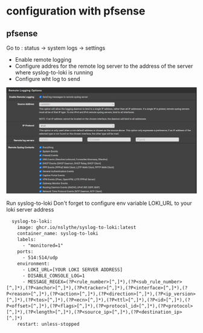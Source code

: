 # configuration with pfsense
## pfsense
Go to : status -> system logs -> settings
- Enable remote logging
- Configure addres for the remote log server to the address of the server where syslog-to-loki is running
- Configure wht log to send

![pfsense screenshot](pfsense_config.png)

Run syslog-to-loki
Don't forget to configure env variable LOKI_URL to your loki server address
```
  syslog-to-loki:
    image: ghcr.io/nslythe/syslog-to-loki:latest
    container_name: syslog-to-loki
    labels:
      - "monitored=1"
    ports:
      - 514:514/udp
    environment:
      - LOKI_URL=[YOUR LOKI SERVER ADDRESS]
      - DISABLE_CONSOLE_LOG=1
      - MESSAGE_REGEX=(?P<rule_number>[^,]*),(?P<sub_rule_number>[^,]*),(?P<anchor>[^,]*),(?P<tracker>[^,]*),(?P<interface>[^,]*),(?P<reason>[^,]*),(?P<action>[^,]*),(?P<direction>[^,]*),(?P<ip_version>[^,]*),(?P<tos>[^,]*),(?P<ecn>[^,]*),(?P<ttl>[^,]*),(?P<id>[^,]*),(?P<offset>[^,]*),(?P<flags>[^,]*),(?P<protocol_id>[^,]*),(?P<protocol>[^,]*),(?P<length>[^,]*),(?P<source_ip>[^,]*),(?P<destination_ip>[^,]*)
    restart: unless-stopped
```
